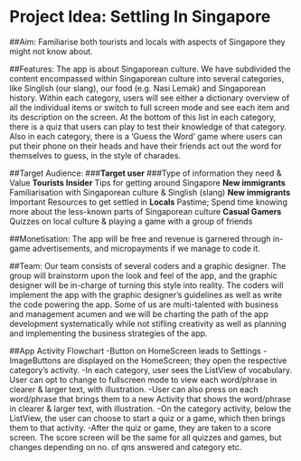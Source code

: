 # Project Idea: Settling In Singapore

##Aim: 
Familiarise both tourists and locals with aspects of Singapore they might not know about. 

##Features: 
The app is about Singaporean culture. We have subdivided the content encompassed within Singaporean culture into several categories, like Singlish (our slang), our food (e.g. Nasi Lemak) and Singaporean history. Within each category, users will see either a dictionary overview of all the individual items or switch to full screen mode and see each item and its description on the screen. At the bottom of this list in each category, there is a quiz that users can play to test their knowledge of that category. Also in each category, there is a ‘Guess the Word’ game where users can put their phone on their heads and have their friends act out the word for themselves to guess, in the style of charades.

##Target Audience:
###**Target user**  	###Type of information they need & Value
**Tourists	Insider** Tips for getting around Singapore
**New immigrants**	Familiarisation with Singaporean culture & Singlish (slang)
**New immigrants**	Important Resources to get settled in
**Locals**	Pastime; Spend time knowing more about the less-known parts of Singaporean culture
**Casual Gamers**	Quizzes on local culture & playing a game with a group of friends

##Monetisation: 
The app will be free and revenue is garnered through in-game advertisements, and micropayments if we manage to code it.

##Team: 
Our team consists of several coders and a graphic designer. The group will brainstorm upon the look and feel of the app, and the graphic designer will be in-charge of turning this style into reality. The coders will implement the app with the graphic designer’s guidelines as well as write the code powering the app. Some of us are multi-talented with business and management acumen and we will be charting the path of the app development systematically while not stifling creativity as well as planning and implementing the business strategies of the app.

##App Activity Flowchart
-Button on HomeScreen leads to Settings
-ImageButtons are displayed on the HomeScreen; they open the respective category’s activity.
-In each category, user sees the ListView of vocabulary. User can opt to change to fullscreen mode to view each word/phrase in clearer & larger text, with illustration.
-User can also press on each word/phrase that brings them to a new Activity that shows the word/phrase in clearer & larger text, with illustration.
-On the category activity, below the ListView, the user can choose to start a quiz or a game, which then brings them to that activity.
-After the quiz or game, they are taken to a score screen. The score screen will be the same for all quizzes and games, but changes depending on no. of qns answered and category etc.
